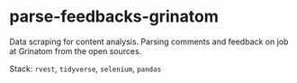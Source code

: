 # parse-feedbacks-grinatom

Data scraping for content analysis. Parsing comments and feedback on job at Grinatom from the open sources. 

Stack: ```rvest```, ```tidyverse```, ```selenium```, ```pandas```
